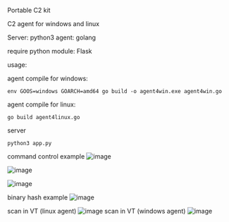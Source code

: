 Portable C2 kit

C2 agent for windows and linux


Server:   python3
agent:    golang

require python module:  Flask

usage:

agent compile for windows:

```
env GOOS=windows GOARCH=amd64 go build -o agent4win.exe agent4win.go
```

agent compile for linux:
```
go build agent4linux.go
```


server 
```
python3 app.py
```
command control example
![image](https://github.com/G01d3nW01f/PortableC2Kit/assets/75846902/8568ba11-8a0d-4901-8b86-0c4d3766958e)

![image](https://github.com/G01d3nW01f/PortableC2Kit/assets/75846902/2bb276a6-e90c-45b5-a986-176ac86a5e62)


![image](https://github.com/G01d3nW01f/PortableC2Kit/assets/75846902/12438c50-a195-48a3-8166-c0defb870f11)

binary hash example
![image](https://github.com/G01d3nW01f/PortableC2Kit/assets/75846902/6f31affb-0856-40dc-97ff-8258e498a2f4)

scan in VT (linux agent)
![image](https://github.com/G01d3nW01f/PortableC2Kit/assets/75846902/39657a79-4731-454b-b33b-1276bcf9188a)
scan in VT (windows agent)
![image](https://github.com/G01d3nW01f/PortableC2Kit/assets/75846902/019b578e-879c-4db7-85a4-6d90767edfef)
